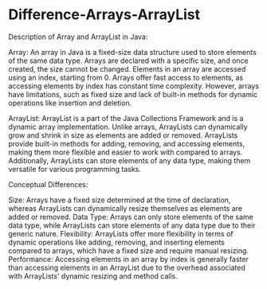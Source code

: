 # Difference-Arrays-ArrayList
Description of Array and ArrayList in Java:

Array: An array in Java is a fixed-size data structure used to store elements of the same data type. Arrays are declared with a specific size, and once created, the size cannot be changed. Elements in an array are accessed using an index, starting from 0. Arrays offer fast access to elements, as accessing elements by index has constant time complexity. However, arrays have limitations, such as fixed size and lack of built-in methods for dynamic operations like insertion and deletion.

ArrayList: ArrayList is a part of the Java Collections Framework and is a dynamic array implementation. Unlike arrays, ArrayLists can dynamically grow and shrink in size as elements are added or removed. ArrayLists provide built-in methods for adding, removing, and accessing elements, making them more flexible and easier to work with compared to arrays. Additionally, ArrayLists can store elements of any data type, making them versatile for various programming tasks.

Conceptual Differences:

Size: Arrays have a fixed size determined at the time of declaration, whereas ArrayLists can dynamically resize themselves as elements are added or removed.
Data Type: Arrays can only store elements of the same data type, while ArrayLists can store elements of any data type due to their generic nature.
Flexibility: ArrayLists offer more flexibility in terms of dynamic operations like adding, removing, and inserting elements compared to arrays, which have a fixed size and require manual resizing.
Performance: Accessing elements in an array by index is generally faster than accessing elements in an ArrayList due to the overhead associated with ArrayLists' dynamic resizing and method calls.
